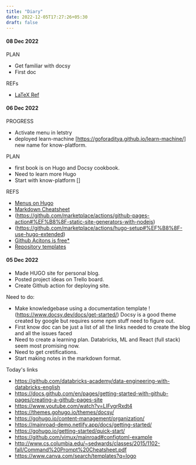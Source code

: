 ```yaml
---
title: "Diary"
date: 2022-12-05T17:27:26+05:30
draft: false
---
```


#### 08 Dec 2022
PLAN
- Get familiar with docsy
- First doc

REFs
- [LaTeX Ref](https://en.wikibooks.org/wiki/LaTeX/Mathematics)

#### 06 Dec 2022
PROGRESS
- Activate menu in letstry
- deployed learn-machine [https://goforaditya.github.io/learn-machine/] new name for know-platform.


PLAN
- first book is on Hugo and Docsy cookbook.
- Need to learn more Hugo
- Start with know-platform []

REFS

- [Menus on Hugo](https://gohugo.io/content-management/menus/)
- [Markdown Cheatsheet](https://github.com/adam-p/markdown-here/wiki/Markdown-Cheatsheet)
- (https://github.com/marketplace/actions/github-pages-action#%EF%B8%8F-static-site-generators-with-nodejs)
- (https://github.com/marketplace/actions/hugo-setup#%EF%B8%8F-use-hugo-extended)
- [Github Acitons is free*](https://docs.github.com/en/billing/managing-billing-for-github-actions/about-billing-for-github-actions)
- [Repository templates](https://github.blog/2019-06-06-generate-new-repositories-with-repository-templates/)

#### 05 Dec 2022

- Made HUGO site for personal blog.
- Posted project ideas on Trello board.
- Create Github action for deploying site.

Need to do:
- Make knowledgebase using a documentation template !(https://www.docsy.dev/docs/get-started/) Docsy is a good theme created by google but requires some npm stuff need to figure out.
- First know doc can be just a list of all the links needed to create the blog and all the issues faced
- Need to create a learning plan. Databricks, ML and React (full stack) seem most promising now.
- Need to get cretifications.
- Start making notes in the markdown format.

Today's links
- https://github.com/databricks-academy/data-engineering-with-databricks-english
- https://docs.github.com/en/pages/getting-started-with-github-pages/creating-a-github-pages-site
- https://www.youtube.com/watch?v=LIFvgrRxdt4
- https://themes.gohugo.io/themes/docsy/
- https://gohugo.io/content-management/organization/
- https://mainroad-demo.netlify.app/docs/getting-started/
- https://gohugo.io/getting-started/quick-start/
- https://github.com/vimux/mainroad#configtoml-example
- http://www.cs.columbia.edu/~sedwards/classes/2015/1102-fall/Command%20Prompt%20Cheatsheet.pdf
- https://www.canva.com/search/templates?q=logo



